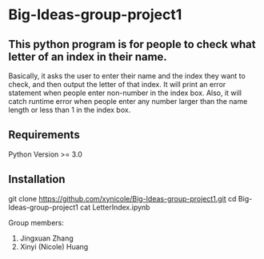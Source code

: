 # Big-Ideas-group-project1

## This python program is for people to check what letter of an index in their name. 

Basically, it asks the user to enter their name and the index they want to check, and then output the letter of that index. It will print an error statement when people enter non-number in the index box. Also, it will catch runtime error when people enter any number larger than the name length or less than 1 in the index box. 

## Requirements

Python Version >= 3.0

## Installation

git clone https://github.com/xynicole/Big-Ideas-group-project1.git
cd Big-Ideas-group-project1
cat LetterIndex.ipynb

Group members: 
1. Jingxuan Zhang 
2. Xinyi (Nicole) Huang


